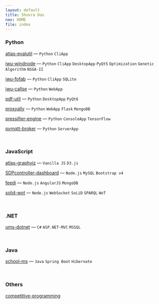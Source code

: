 ```yaml
---
layout: default
title: Shovra Das
nav: HOME
file: index
---
```


### Python
[atlas-evalutil](https://github.com/shovradas/atlas-evalutil) &#8212; `Python` `CliApp`

[iwu-windnode](https://github.com/shovradas/windnode-demonstrator) &#8212; `Python` `CliApp` `DesktopApp` `PyQt5` `Optimization` `Genetic Algorithm` `NSGA-II`

[iwu-fofab](https://github.com/shovradas/iwu-fofab) &#8212; `Python` `CliApp` `SQLite`

[iwu-callse](https://github.com/shovradas/iwu-callse) &#8212; `Python` `WebApp`

[pdf-util](https://github.com/shovradas/pdf-util) &#8212; `Python` `DesktopApp` `PyQt6`

[proxyally](https://github.com/shovradas/proxyally) &#8212; `Python` `WebApp` `Flask` `MongoDB`

[pressifier-engine](https://github.com/binuv-tuc/pressifier-engine) &#8212; `Python` `ConsoleApp` `TensorFlow`

[pymqtt-broker](https://github.com/shovradas/pymqtt-broker) &#8212; `Python` `ServerApp`


<br/>


### JavaScript
[atlas-graphviz](https://github.com/shovradas/atlas-graphviz) &#8212; `Vanilla JS` `D3.js`

[SDPcontroller-dashboard](https://github.com/shovradas/SDPcontroller-dashboard) &#8212; `Node.js` `MySQL` `Bootstrap v4`

[feedi](https://github.com/shovradas/feedi) &#8212; `Node.js` `AngularJS` `MongoDB`

[solid-wot](https://github.com/shovradas/solid-wot) &#8212; `Node.js` `WebSocket` `SoLiD` `SPARQL` `WoT`

<br/>


### .NET
[ums-dotnet](https://github.com/shovradas/ums-dotnet) &#8212; `C#` `ASP.NET-MVC` `MSSQL`


<br/>


### Java
[school-ms](https://github.com/shovradas/school-ms) &#8212; `Java` `Spring Boot` `Hibernate`


<br/>


### Others
[competitive-programming](https://github.com/shovradas/competitive-programming)